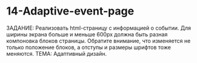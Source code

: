 # 14-Adaptive-event-page
ЗАДАНИЕ: Реализовать html-страницу с информацией о событии. Для ширины экрана больше и меньше 600px должна быть разная компоновка блоков страницы. Обратите внимание, что изменяется не только положение блоков, а отступы и размеры шрифтов тоже меняются. ТЕМА: Адаптивный дизайн.
